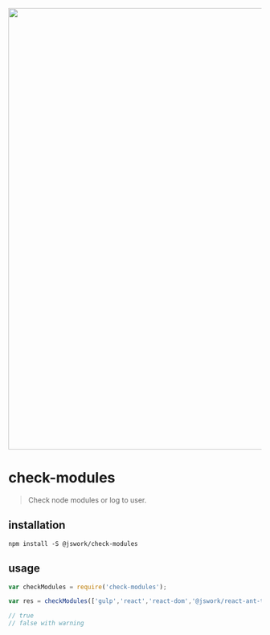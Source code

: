 <p align="center">
  <a href="https://github.com/afeiship/check-modules">
    <img width="880" src="https://tva1.sinaimg.cn/large/006tNbRwly1ga6lp3ot8vj30oy078jsg.jpg">
  </a>
</p>

# check-modules
> Check node modules or log to user.

## installation
```shell
npm install -S @jswork/check-modules
```

## usage
```js
var checkModules = require('check-modules');

var res = checkModules(['gulp','react','react-dom','@jswork/react-ant-tree']);

// true
// false with warning
```
